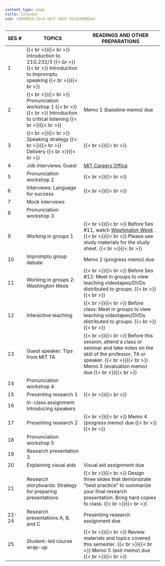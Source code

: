 ```yaml
---
content_type: page
title: Calendar
uid: 1d690d24-22c4-1b1f-10c5-392a508992ee
---
```


| SES # | TOPICS | READINGS AND OTHER PREPARATIONS |
| --- | --- | --- |
| 1 |  {{< br >}}{{< br >}} Introduction to 21G.232/3 {{< br >}}{{< br >}} Introduction to impromptu speaking {{< br >}}{{< br >}}  | &nbsp; |
| 2 |  {{< br >}}{{< br >}} Pronunciation workshop 1 {{< br >}}{{< br >}} Introduction to critical listening {{< br >}}{{< br >}}  | Memo 1 (baseline memo) due |
| 3 |  {{< br >}}{{< br >}} Speaking strategy {{< br >}}{{< br >}} Delivery {{< br >}}{{< br >}}  |  {{< br >}}{{< br >}}  |
| 4 | Job interviews: Guest | [MIT Careers Office](http://web.mit.edu/career/www/) |
| 5 | Pronunciation workshop 2 |  {{< br >}}{{< br >}}  |
| 6 | Interviews: Language for success |  {{< br >}}{{< br >}}  |
| 7 | Mock interviews | &nbsp; |
| 8 | Pronunciation workshop 3 | &nbsp; |
| 9 | Working in groups 1 |  {{< br >}}{{< br >}} Before Ses #11, watch [_Washington Week_](http://www.pbs.org/weta/washingtonweek/) . {{< br >}}{{< br >}} Please see study materials for the study sheet. {{< br >}}{{< br >}}  |
| 10 | Impromptu group debate | Memo 2 (progress memo) due |
| 11 | Working in groups 2: _Washington Week_ |  {{< br >}}{{< br >}} Before Ses #12: Meet in groups to view teaching videotapes/DVDs distributed to groups. {{< br >}}{{< br >}}  |
| 12 | Interactive teaching |  {{< br >}}{{< br >}} Before class: Meet in groups to view teaching videotapes/DVDs distributed to groups. {{< br >}}{{< br >}}  |
| 13 | Guest speaker: Tips from MIT TA |  {{< br >}}{{< br >}} Before this session, attend a class or seminar and take notes on the skill of the professor, TA or speaker. {{< br >}}{{< br >}} Memo 3 (evaluation memo) due {{< br >}}{{< br >}}  |
| 14 | Pronunciation workshop 4 | &nbsp; |
| 15 | Presenting research 1 |  {{< br >}}{{< br >}}  |
| 16 | In-class assignment: Introducing speakers | &nbsp; |
| 17 | Presenting research 2 |  {{< br >}}{{< br >}} Memo 4 (progress memo) due {{< br >}}{{< br >}}  |
| 18 | Pronunciation workshop 5 | &nbsp; |
| 19 | Research presentation 3 | &nbsp; |
| 20 | Explaining visual aids | Visual aid assignment due |
| 21 | Research storyboards: Strategy for preparing presentations |  {{< br >}}{{< br >}} Design three slides that demonstrate "best practice" to summarize your final research presentation. Bring hard copies to class. {{< br >}}{{< br >}}  |
| 22-24 | Research presentations A, B, and C | Presenting research assignment due |
| 25 | Student-led course wrap-up |  {{< br >}}{{< br >}} Review materials and topics covered this semester. {{< br >}}{{< br >}} Memo 5 (exit memo) due {{< br >}}{{< br >}}